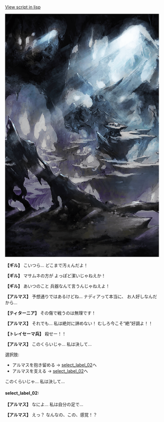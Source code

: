 [View script in lisp](../scripts/100105051.txt)

![101_cave.png](../images/backgrounds/101_cave.png)

**【ギル】**
こいつら…
どこまで汚ぇんだよ！

**【ギル】**
マサムネの方が
よっぽど潔いじゃねえか！

**【ギル】**
あいつのこと
兵器なんて言うんじゃねえよ！

**【アルマス】**
予想通りではあるけどね…
ナディアって本当に、
お人好しなんだから…

**【ティターニア】**
その傷で戦うのは無理です！

**【アルマス】**
それでも…
私は絶対に諦めない！
むしろ今こそ“絶”好調よ！！

**【トレイセーマ兵】**
殺せー！！

**【アルマス】**
このくらいじゃ…
私は決して…

選択肢:
- アルマスを抱き留める → [select_label_02](#select_label_02)へ
- アルマスを支える → [select_label_02](#select_label_02)へ

このくらいじゃ…
私は決して…

#### select_label_02:

**【アルマス】**
なによ…
私は自分の足で…

**【アルマス】**
えっ？
なんなの、この、感覚！？